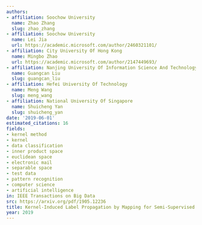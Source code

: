 ```yaml
---
authors:
- affiliation: Soochow University
  name: Zhao Zhang
  slug: zhao_zhang
- affiliation: Soochow University
  name: Lei Jia
  url: https://academic.microsoft.com/author/2460321101/
- affiliation: City University Of Hong Kong
  name: Mingbo Zhao
  url: https://academic.microsoft.com/author/2147449693/
- affiliation: Nanjing University Of Information Science And Technology
  name: Guangcan Liu
  slug: guangcan_liu
- affiliation: Hefei University Of Technology
  name: Meng Wang
  slug: meng_wang
- affiliation: National University Of Singapore
  name: Shuicheng Yan
  slug: shuicheng_yan
date: '2019-06-01'
estimated_citations: 16
fields:
- kernel method
- kernel
- data classification
- inner product space
- euclidean space
- electronic mail
- separable space
- test data
- pattern recognition
- computer science
- artificial intelligence
in: IEEE Transactions on Big Data
src: https://arxiv.org/pdf/1905.12236
title: Kernel-Induced Label Propagation by Mapping for Semi-Supervised Classification
year: 2019
---
```

